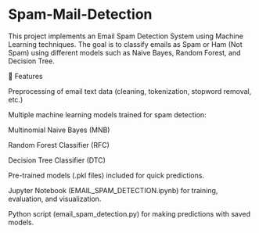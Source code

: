# Spam-Mail-Detection
This project implements an Email Spam Detection System using Machine Learning techniques. The goal is to classify emails as Spam or Ham (Not Spam) using different models such as Naive Bayes, Random Forest, and Decision Tree.

🚀 Features

Preprocessing of email text data (cleaning, tokenization, stopword removal, etc.)

Multiple machine learning models trained for spam detection:

Multinomial Naive Bayes (MNB)

Random Forest Classifier (RFC)

Decision Tree Classifier (DTC)

Pre-trained models (.pkl files) included for quick predictions.

Jupyter Notebook (EMAIL_SPAM_DETECTION.ipynb) for training, evaluation, and visualization.

Python script (email_spam_detection.py) for making predictions with saved models.
